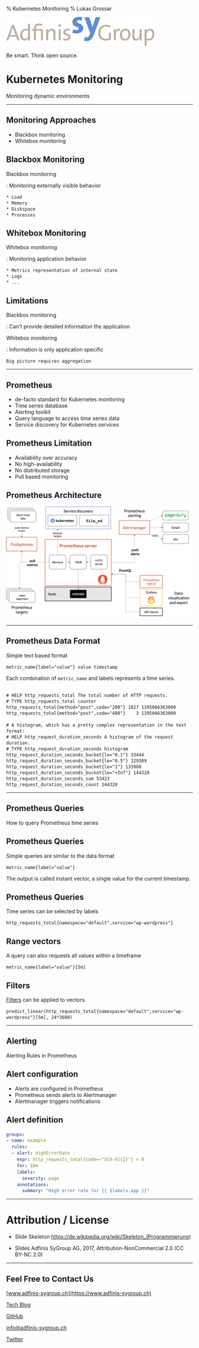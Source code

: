 % Kubernetes Monitoring
% Lukas Grossar

![](static/adfinis_sygroup_logo.png)

Be smart. Think open source.

# Kubernetes Monitoring

Monitoring dynamic environments

---

## Monitoring Approaches

* Blackbox monitoring
* Whitebox monitoring

## Blackbox Monitoring

Blackbox monitoring

:   Monitoring externally visible behavior

    * Load
    * Memory
    * Diskspace
    * Processes

## Whitebox Monitoring

Whitebox monitoring

:   Monitoring application behavior

    * Metrics representation of internal state
    * Logs
    * ...

## Limitations

Blackbox monitoring

:   Can't provide detailed information the application

Whitebox monitoring

:   Information is only application specific

    Big picture requires aggregation

---

## Prometheus

* de-facto standard for Kubernetes monitoring
* Time series database
* Alerting toolkit
* Query language to access time series data
* Service discovery for Kubernetes services

## Prometheus Limitation

* Availability over accuracy
* No high-availability
* No distributed storage
* Pull based monitoring

## Prometheus Architecture

![](static/prometheus_architecture.png "Prometheus Architecture")

---

## Prometheus Data Format

Simple text based format

```
metric_name{label="value"} value timestamp
```

Each combination of `metric_name` and labels represents a time series.

##

```
# HELP http_requests_total The total number of HTTP requests.
# TYPE http_requests_total counter
http_requests_total{method="post",code="200"} 1027 1395066363000
http_requests_total{method="post",code="400"}    3 1395066363000

# A histogram, which has a pretty complex representation in the text format:
# HELP http_request_duration_seconds A histogram of the request duration.
# TYPE http_request_duration_seconds histogram
http_request_duration_seconds_bucket{le="0.1"} 33444
http_request_duration_seconds_bucket{le="0.5"} 129389
http_request_duration_seconds_bucket{le="1"} 133988
http_request_duration_seconds_bucket{le="+Inf"} 144320
http_request_duration_seconds_sum 53423
http_request_duration_seconds_count 144320
```

---

## Prometheus Queries

How to query Prometheus time series

## Prometheus Queries

Simple queries are similar to the data format

```
metric_name{label="value"}
```

The output is called instant vector, a single value for the current timestamp.

## Prometheus Queries

Time series can be selected by labels

```
http_requests_total{namespace="default",service="wp-wordpress"}
```

## Range vectors

A query can also requests all values within a timeframe

```
metric_name{label="value"}[5m]
```

## Filters

[Filters](https://prometheus.io/docs/prometheus/latest/querying/functions/) can be applied to vectors.

```
predict_linear(http_requests_total{namespace="default",service="wp-wordpress"}[5m], 24*3600)
```

---

## Alerting

Alerting Rules in Prometheus

## Alert configuration

* Alerts are configured in Prometheus
* Prometheus sends alerts to Alertmanager
* Alertmanager triggers notifications

## Alert definition

```yaml
groups:
- name: example
  rules:
  - alert: HighErrorRate
    expr: http_requests_total{code=~"5[0-9]{2}"} > 0
    for: 10m
    labels:
      severity: page
    annotations:
      summary: "High error rate for {{ $labels.app }}"
```

---

# Attribution / License

* Slide Skeleton https://de.wikipedia.org/wiki/Skeleton_(Programmierung)

* Slides
Adfinis SyGroup AG, 2017, Attribution-NonCommercial 2.0
(CC BY-NC 2.0)

---

## Feel Free to Contact Us

[www.adfinis-sygroup.ch](https://www.adfinis-sygroup.ch)

[Tech Blog](https://www.adfinis-sygroup.ch/blog)

[GitHub](https://github.com/adfinis-sygroup)

<info@adfinis-sygroup.ch>

[Twitter](https://twitter.com/adfinissygroup)
